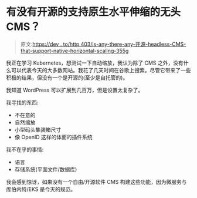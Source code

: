 # 有没有开源的支持原生水平伸缩的无头 CMS？

> 原文:[https://dev . to/http 403/is-any-there-any-开源-headless-CMS-that-support-native-horizontal-scaling-355g](https://dev.to/http403/is-there-any-open-source-headless-cms-that-support-native-horizontal-scaling-355g)

我正在学习 Kubernetes，想测试一下自动缩放，我认为除了 CMS 之外，没有什么可以代表今天的大多数网站。我花了几天时间在谷歌上搜索。尽管它带来了一些积极的结果，但没有一个是开源的(至少是自托管的)。

我知道 WordPress 可以扩展到几百万，但是设置太复杂了。

我寻找的东西:

*   不在意的
*   自然缩放
*   小型码头集装箱尺寸
*   像 OpenID 这样的体面的插件系统

我不在乎的事情:

*   语言
*   存储系统(平面文件/数据库)

我会感到惊讶，如果没有一个自由/开源软件 CMS 构建这些功能，因为微服务与库伯内特/EKS 是今天的规范。